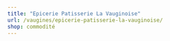 ```yaml
---
title: "Epicerie Patisserie La Vauginoise"
url: /vaugines/epicerie-patisserie-la-vauginoise/
shop: commodité
---
```

